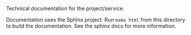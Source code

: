 Technical documentation for the project/service.

Documentation uses the Sphinx project. Run `make html` from this directory 
to build the documentation. See the sphinx docs for more information.
